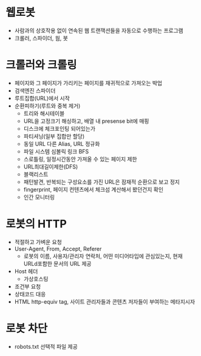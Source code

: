 # 웹로봇
- 사람과의 상호작용 없이 연속된 웹 트랜잭션들을 자동으로 수행하는 프로그램
- 크롤러, 스파이더, 웜, 봇


# 크롤러와 크롤링
- 페이지와 그 페이지가 가리키는 페이지를 재귀적으로 가져오는 박업
- 검색엔진 스파이더
- 루트집합(URL)에서 시작
- 순환피하기(루트와 중복 제거)
  - 트리와 해시테이블
  - URL을 고정크기 해싱하고, 배열 내 presense bit에 매핑
  - 디스크에 체크포인팅 되어있는가
  - 파티셔닝(일부 집합만 할당)
  - 동일 URL 다른 Alias, URL 정규화
  - 파일 시스템 심볼릭 링크 BFS
  - 스로틀링, 일정시간동안 가져올 수 있는 페이지 제한
  - URL최대길이제한(DFS)
  - 블랙리스트
  - 패턴발견, 반복되는 구성요소를 가진 URL은 잠재적 순환으로 보고 정지
  - fingerprint, 페이지 컨텐츠에서 체크섬 계산해서 봤던건지 확인
  - 인간 모니터링

 
# 로봇의 HTTP
- 적절하고 가벼운 요청
- User-Agent, From, Accept, Referer
  - 로봇의 이름, 사용자/관리자 연락처, 어떤 미디어타입에 관심있는지, 현재 URLd포함한 문서의 URL 제공
- Host 헤더
  - 가상호스팅
- 조건부 요청
- 상태코드 대응
- HTML http-equiv tag, 사이트 관리자들과 콘텐츠 저자들이 부여하는 메타지시자


 # 로봇 차단
 - robots.txt 선택적 파일 제공
